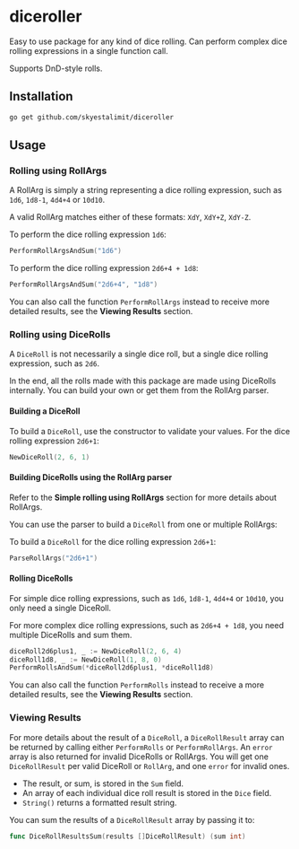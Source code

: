 # diceroller

Easy to use package for any kind of dice rolling. Can perform complex dice rolling expressions in a single function call.

Supports DnD-style rolls.

## Installation

```bash
go get github.com/skyestalimit/diceroller
```

## Usage

### Rolling using RollArgs

A RollArg is simply a string representing a dice rolling expression, such as `1d6`, `1d8-1`, `4d4+4` or `10d10`. 

A valid RollArg matches either of these formats: `XdY`, `XdY+Z`, `XdY-Z`.

To perform the dice rolling expression `1d6`:

```go
PerformRollArgsAndSum("1d6")
```

To perform the dice rolling expression `2d6+4 + 1d8`:

```go
PerformRollArgsAndSum("2d6+4", "1d8")
```

You can also call the function `PerformRollArgs` instead to receive more detailed results, see the **Viewing Results** section.

### Rolling using DiceRolls

A `DiceRoll` is not necessarily a single dice roll, but a single dice rolling expression, such as `2d6`.

In the end, all the rolls made with this package are made using DiceRolls internally. You can build your own or get them from the RollArg parser.

#### Building a DiceRoll

To build a `DiceRoll`, use the constructor to validate your values. For the dice rolling expression `2d6+1`:

```go
NewDiceRoll(2, 6, 1)
```

#### Building DiceRolls using the RollArg parser

Refer to the **Simple rolling using RollArgs** section for more details about RollArgs.

You can use the parser to build a `DiceRoll` from one or multiple RollArgs:

To build a `DiceRoll` for the dice rolling expression `2d6+1`:

```go
ParseRollArgs("2d6+1")
```

#### Rolling DiceRolls

For simple dice rolling expressions, such as `1d6`, `1d8-1`, `4d4+4` or `10d10`, you only need a single DiceRoll.

For more complex dice rolling expressions, such as `2d6+4 + 1d8`, you need multiple DiceRolls and sum them.

```go
diceRoll2d6plus1, _ := NewDiceRoll(2, 6, 4)
diceRoll1d8, _ := NewDiceRoll(1, 8, 0)
PerformRollsAndSum(*diceRoll2d6plus1, *diceRoll1d8)
```

You can also call the function `PerformRolls` instead to receive a more detailed results, see the **Viewing Results** section.

### Viewing Results

For more details about the result of a `DiceRoll`, a `DiceRollResult` array can be returned by calling either `PerformRolls` or `PerformRollArgs`. An `error` array is also returned for invalid DiceRolls or RollArgs. You will get one `DiceRollResult` per valid DiceRoll or `RollArg`, and one `error` for invalid ones.

* The result, or sum, is stored in the `Sum` field.
* An array of each individual dice roll result is stored in the `Dice` field.
* `String()` returns a formatted result string.

You can sum the results of a `DiceRollResult` array by passing it to:

```go
func DiceRollResultsSum(results []DiceRollResult) (sum int)
```
